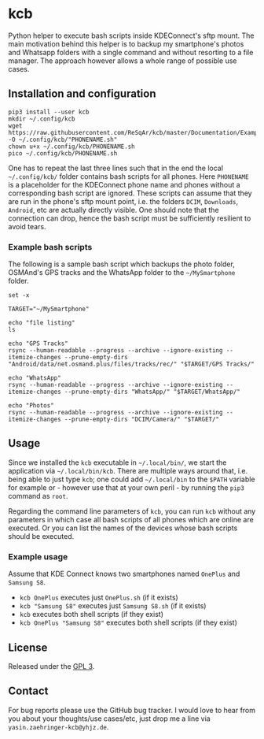 # kcb

Python helper to execute bash scripts inside KDEConnect's sftp mount.
The main motivation behind this helper is to backup my
smartphone's photos and Whatsapp folders with a single command
and without resorting to a file manager.
The approach however allows a whole range of possible use cases.


## Installation and configuration

```
pip3 install --user kcb
mkdir ~/.config/kcb
wget https://raw.githubusercontent.com/ReSqAr/kcb/master/Documentation/Examples/My%20Smartphone.sh -O ~/.config/kcb/"PHONENAME.sh"
chown u+x ~/.config/kcb/PHONENAME.sh
pico ~/.config/kcb/PHONENAME.sh
```
One has to repeat the last three lines such that in the end
the local `~/.config/kcb/` folder contains bash scripts for all phones.
Here `PHONENAME` is a placeholder for the KDEConnect phone name
and phones without a corresponding bash script are ignored.
These scripts can assume that they are run in the phone's sftp mount point,
i.e. the folders `DCIM`, `Downloads`, `Android`, etc are actually directly visible.
One should note that the connection can drop,
hence the bash script must be sufficiently resilient to avoid tears. 


### Example bash scripts

The following is a sample bash script which backups the photo folder, OSMAnd's GPS tracks and the WhatsApp folder to the `~/MySmartphone` folder.

```
set -x

TARGET="~/MySmartphone"

echo "file listing"
ls

echo "GPS Tracks"
rsync --human-readable --progress --archive --ignore-existing --itemize-changes --prune-empty-dirs "Android/data/net.osmand.plus/files/tracks/rec/" "$TARGET/GPS Tracks/"

echo "WhatsApp"
rsync --human-readable --progress --archive --ignore-existing --itemize-changes --prune-empty-dirs "WhatsApp/" "$TARGET/WhatsApp/"

echo "Photos"
rsync --human-readable --progress --archive --ignore-existing --itemize-changes --prune-empty-dirs "DCIM/Camera/" "$TARGET/"
```


## Usage

Since we installed the `kcb` executable in `~/.local/bin/`,
we start the application via `~/.local/bin/kcb`.
There are multiple ways around that,
i.e. being able to just type `kcb`;
one could add `~/.local/bin` to the `$PATH` variable for example
or - however use that at your own peril - by running the `pip3` command as `root`.

Regarding the command line parameters of `kcb`,
you can run `kcb` without any parameters
in which case all bash scripts of all phones which are online are executed.
Or you can list the names of the devices
whose bash scripts should be executed.


### Example usage

Assume that KDE Connect knows two smartphones named `OnePlus` and `Samsung S8`.

- `kcb OnePlus` executes just `OnePlus.sh` (if it exists)
- `kcb "Samsung S8"` executes just `Samsung S8.sh` (if it exists) 
- `kcb` executes both shell scripts (if they exist)
- `kcb OnePlus "Samsung S8"` executes both shell scripts (if they exist)

## License

Released under the [GPL 3](https://opensource.org/licenses/GPL-3.0).

## Contact

For bug reports please use the GitHub bug tracker.
I would love to hear from you about your thoughts/use cases/etc,
just drop me a line via `yasin.zaehringer-kcb@yhjz.de`.

